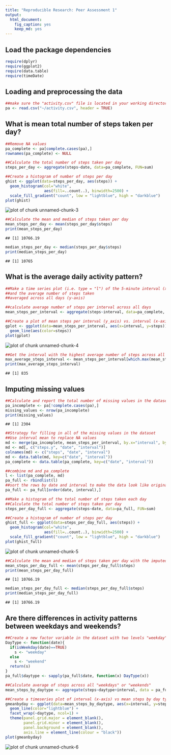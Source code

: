 ```yaml
---
title: "Reproducible Research: Peer Assessment 1"
output: 
  html_document:
    fig_caption: yes
    keep_md: yes
---
```


## Load the package dependencies

```r
require(dplyr)
require(ggplot2)
require(data.table)
require(timeDate)
```

## Loading and preprocessing the data

```r
##make sure the "activity.csv" file is located in your working directory
pa <- read.csv("~/activity.csv", header = TRUE)
```


## What is mean total number of steps taken per day?

```r
##Remove NA values
pa_complete <- pa[complete.cases(pa),]
rownames(pa_complete) <- NULL

##Calculate the total number of steps taken per day
steps_per_day <- aggregate(steps~date, data=pa_complete, FUN=sum)

##Create a histogram of number of steps per day
ghist <- ggplot(data=steps_per_day, aes(steps)) + 
  geom_histogram(col="white", 
                 aes(fill=..count..), binwidth=2500) +
  scale_fill_gradient("count", low = "lightblue", high = "darkblue")
plot(ghist)
```

![plot of chunk unnamed-chunk-3](figure/unnamed-chunk-3-1.png) 

```r
##Calculate the mean and median of steps taken per day
mean_steps_per_day <- mean(steps_per_day$steps)
print(mean_steps_per_day)
```

```
## [1] 10766.19
```

```r
median_steps_per_day <- median(steps_per_day$steps)
print(median_steps_per_day)
```

```
## [1] 10765
```

## What is the average daily activity pattern?

```r
##Make a time series plot (i.e. type = "l") of the 5-minute interval (x-axis) 
##and the average number of steps taken 
##averaged across all days (y-axis)

##calculate average number of steps per interval across all days
mean_steps_per_interval <- aggregate(steps~interval, data=pa_complete, FUN=mean)

##Create a plot of mean steps per interval (y_axis) vs. interval (x-axis)
gplot <- ggplot(data=mean_steps_per_interval, aes(x=interval, y=steps)) + 
  geom_line(aes(color=steps))
plot(gplot)
```

![plot of chunk unnamed-chunk-4](figure/unnamed-chunk-4-1.png) 

```r
##Get the interval with the highest average number of steps across all days
max_average_steps_interval <- mean_steps_per_interval[which.max(mean_steps_per_interval$steps), "interval"]
print(max_average_steps_interval)
```

```
## [1] 835
```

## Imputing missing values

```r
##Calculate and report the total number of missing values in the dataset 
pa_incomplete <- pa[!complete.cases(pa),]
missing_values <- nrow(pa_incomplete)
print(missing_values)
```

```
## [1] 2304
```

```r
##Strategy for filling in all of the missing values in the dataset
##Use interval mean to replace NA values
md <- merge(pa_incomplete, mean_steps_per_interval, by.x="interval", by.y="interval", all=TRUE)
md <- md[, c("steps.y", "date", "interval")]
colnames(md) <- c("steps", "date", "interval")
md <- data.table(md, key=c("date", "interval"))
pa_complete <- data.table(pa_complete, key=c("date", "interval"))

##combine md and pa_complete
l <- list(pa_complete, md)
pa_full <- rbindlist(l)
##sort the rows by date and interval to make the data look like original
pa_full <- pa_full[order(date, interval),]

##Make a histogram of the total number of steps taken each day
##Calculate the total number of steps taken per day
steps_per_day_full <- aggregate(steps~date, data=pa_full, FUN=sum)

##Create a histogram of number of steps per day
ghist_full <- ggplot(data=steps_per_day_full, aes(steps)) + 
  geom_histogram(col="white", 
                 aes(fill=..count..), binwidth=2500) +
  scale_fill_gradient("count", low = "lightblue", high = "darkblue")
plot(ghist_full)
```

![plot of chunk unnamed-chunk-5](figure/unnamed-chunk-5-1.png) 

```r
##Calculate the mean and median of steps taken per day with the imputed data
mean_steps_per_day_full <- mean(steps_per_day_full$steps)
print(mean_steps_per_day_full)
```

```
## [1] 10766.19
```

```r
median_steps_per_day_full <- median(steps_per_day_full$steps)
print(median_steps_per_day_full)
```

```
## [1] 10766.19
```


## Are there differences in activity patterns between weekdays and weekends?

```r
##Create a new factor variable in the dataset with two levels "weekday" and "weekend"
DayType <- function(date){
  if(isWeekday(date)==TRUE)
    s <- "weekday"
  else 
    s <- "weekend"
  return(s)
}
pa_full$daytype <- sapply(pa_full$date, function(x) DayType(x))

##Calculate average of steps across all "weekdays" or "weekends"
mean_steps_by_daytype <- aggregate(steps~daytype+interval, data = pa_full, FUN=mean)

##Create a timeseries plot of interval (x-axis) vs mean steps by day type
gmeanbyday <- ggplot(data=mean_steps_by_daytype, aes(x=interval, y=steps)) + 
  geom_line(color="lightblue") + 
  facet_wrap(~daytype, ncol=1) + 
  theme(panel.grid.major = element_blank(), 
        panel.grid.minor = element_blank(), 
        panel.background = element_blank(), 
        axis.line = element_line(colour = "black"))
plot(gmeanbyday)
```

![plot of chunk unnamed-chunk-6](figure/unnamed-chunk-6-1.png) 

